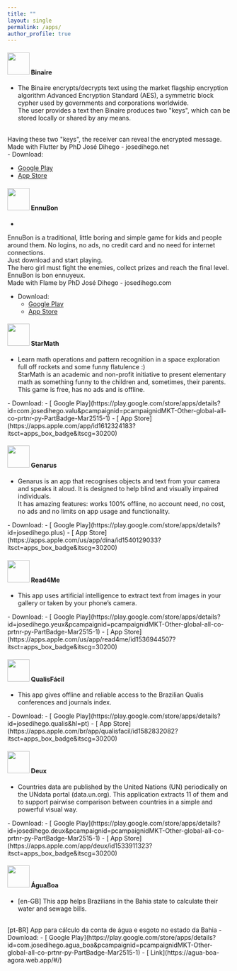 ```yaml
---
title: ""
layout: single
permalink: /apps/
author_profile: true
---
```


<link rel="stylesheet" href="{{ '/assets/css/custom.css' | relative_url }}">


#### <img src="{{ '/assets/images/binaire.png' | relative_url }}" width="50" height="50"/> **Binaire**
- <span class="general-title-medium">The Binaire encrypts/decrypts text using the market flagship encryption algorithm Advanced Encryption Standard (AES), a symmetric block cypher used by governments and corporations worldwide.<br>
The user provides a text then Binaire produces two "keys", which can be stored locally or shared by any means.
<br>
Having these two "keys", the receiver can reveal the encrypted message.
<br>
Made with Flutter by PhD José Dihego - josedihego.net
<br></span>
- <span class="general-title-medium">Download:</span>
<ul>
  <li>
    <a href="https://play.google.com/store/apps/details?id=net.josedihego.binaire" target="_blank" rel="noopener noreferrer">
      <i class="fab fa-google-play"></i> Google Play
    </a>
  </li>
  <li>
    <a href="https://apps.apple.com/br/app/binaire/id6450267197?l=en" target="_blank" rel="noopener noreferrer">
      <i class="fab fa-apple"></i> App Store
    </a>
  </li>
</ul>

####  <img src="{{ '/assets/images/ennubon.png' | relative_url }}" width="50" height="50"/> **EnnuBon**
- <span class="general-title-medium">
EnnuBon is a traditional, little boring and simple game for kids and people around them.  No logins, no ads, no credit card and no need for internet connections. <br>Just download and start playing. <br>The hero girl must fight the enemies, collect prizes and reach the final level. EnnuBon is bon ennuyeux.<br>
Made with Flame by PhD José Dihego - josedihego.com
</span>
- <span class="general-title-medium">Download:</span> 
  - [<i class="fab fa-google-play"></i> Google Play](https://play.google.com/store/apps/details?id=com.josedihego.something)
  - [<i class="fab fa-apple"></i> App Store](https://apps.apple.com/app/ennubon/id1664292269)
  

#### <img src="{{ '/assets/images/starmath.png' | relative_url }}" width="50" height="50"/> **StarMath**
- <span class="general-title-medium">Learn math operations and pattern recognition in a space exploration full off rockets and some funny flatulence :) <br>StarMath is an academic and non-profit initiative to present elementary math as something funny to the children and, sometimes, their parents. This game is free, has no ads and is offline.
</span>
- <span class="general-title-medium">Download:</span> 
   - [<i class="fab fa-google-play"></i> Google Play](https://play.google.com/store/apps/details?id=com.josedihego.valu&pcampaignid=pcampaignidMKT-Other-global-all-co-prtnr-py-PartBadge-Mar2515-1)
  - [<i class="fab fa-apple"></i> App Store](https://apps.apple.com/app/id1612324183?itsct=apps_box_badge&itscg=30200)


#### <img src="{{ '/assets/images/genarus.png' | relative_url }}" width="50" height="50"/> **Genarus**
- <span class="general-title-medium"> Genarus is an app that recognises objects and text from your camera and speaks it aloud. It is designed to help blind and visually impaired individuals.<br> It has amazing features: works 100% offline, no account need, no cost, no ads and no limits on app usage and functionality.
</span>
- <span class="general-title-medium">Download:</span> 
  - [<i class="fab fa-google-play"></i> Google Play](https://play.google.com/store/apps/details?id=josedihego.plus)
  - [<i class="fab fa-apple"></i> App Store](https://apps.apple.com/us/app/dina/id1540129033?itsct=apps_box_badge&itscg=30200)



#### <img src="{{ '/assets/images/read4me.png' | relative_url }}" width="50" height="50"/> **Read4Me**
- <span class="general-title-medium">This app uses artificial intelligence to extract text from images in your gallery or taken by your phone’s camera.
</span>
- <span class="general-title-medium">Download:</span> 
  - [<i class="fab fa-google-play"></i> Google Play](https://play.google.com/store/apps/details?id=josedihego.yeux&pcampaignid=pcampaignidMKT-Other-global-all-co-prtnr-py-PartBadge-Mar2515-1)
  - [<i class="fab fa-apple"></i> App Store](https://apps.apple.com/us/app/read4me/id1536944507?itsct=apps_box_badge&itscg=30200)



#### <img src="{{ '/assets/images/qualisfacil.png' | relative_url }}" width="50" height="50"/> **QualisFácil**
- <span class="general-title-medium">This app gives offline and reliable access to the Brazilian Qualis conferences and journals index.
</span>
- <span class="general-title-medium">Download:</span> 
  - [<i class="fab fa-google-play"></i> Google Play](https://play.google.com/store/apps/details?id=josedihego.qualis&hl=pt)
  - [<i class="fab fa-apple"></i> App Store](https://apps.apple.com/br/app/qualisfacil/id1582832082?itsct=apps_box_badge&itscg=30200)



#### <img src="{{ '/assets/images/deux.jpg' | relative_url }}" width="50" height="50"/> **Deux**
- <span class="general-title-medium">Countries data are published by the United Nations (UN) periodically on the UNdata portal (data.un.org). This application extracts 11 of them and to support pairwise comparison between countries in a simple and powerful visual way.
</span>
- <span class="general-title-medium">Download:</span> 
  - [<i class="fab fa-google-play"></i> Google Play](https://play.google.com/store/apps/details?id=josedihego.deux&pcampaignid=pcampaignidMKT-Other-global-all-co-prtnr-py-PartBadge-Mar2515-1)
  - [<i class="fab fa-apple"></i> App Store](https://apps.apple.com/app/deux/id1533911323?itsct=apps_box_badge&itscg=30200)

#### <img src="{{ '/assets/images/aguaboa.png' | relative_url }}" width="50" height="50"/> **ÁguaBoa**
- <span class="general-title-medium">[en-GB] This app helps Brazilians in the Bahia state to calculate their water and sewage bills.
<br>
[pt-BR] App para cálculo da conta de água e esgoto no estado da Bahia
</span>
- <span class="general-title-medium">Download:</span> 
  - [<i class="fab fa-google-play"></i> Google Play](https://play.google.com/store/apps/details?id=com.josedihego.agua_boa&pcampaignid=pcampaignidMKT-Other-global-all-co-prtnr-py-PartBadge-Mar2515-1)
  - [<i class="fas fa-fw fa-link"></i> Link](https://agua-boa-agora.web.app/#/)